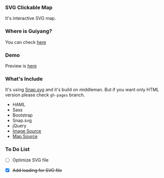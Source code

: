 ### SVG Clickable Map
It's interactive SVG map.

### Where is Guiyang?
You can check [here](https://en.wikipedia.org/wiki/Guiyang)

### Demo
Preview is [here](http://coskuntekin.github.io/svg_clickable_map/)

### What's Include
It's using [Snap.svg](http://snapsvg.io/) and it's build on middleman. But if you want only HTML version please check `gh-pages` branch.

  * HAML
  * Sass
  * Bootstrap
  * Snap.svg
  * jQuery
  * [Image Source](https://unsplash.com/)
  * [Map Source](https://en.wikipedia.org/wiki/Guiyang)

### To Do List
  * [ ] Optimize SVG file
  * [x] ~~Add loading for SVG file~~
  
  